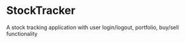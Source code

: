 # StockTracker
A stock tracking application with user login/logout, portfolio, buy/sell functionality 
